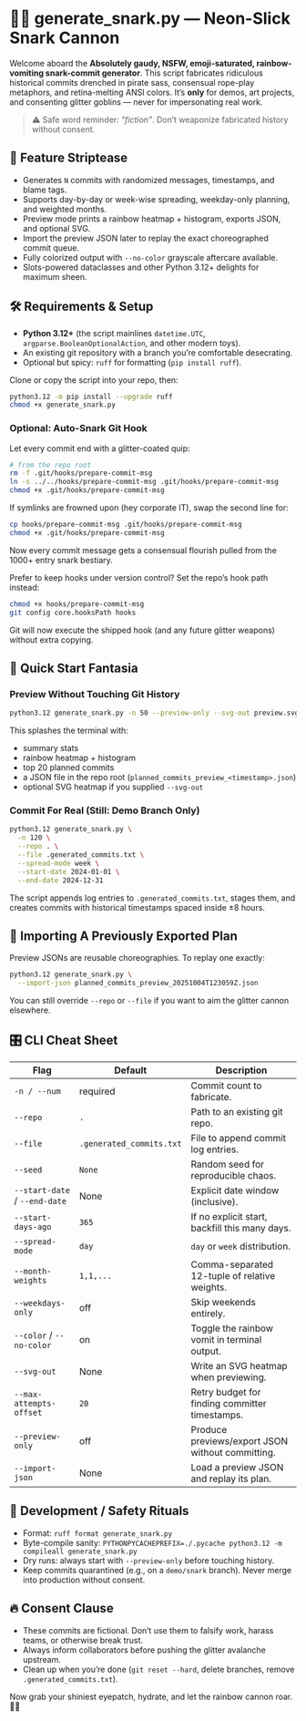 # 🏴‍☠️ generate_snark.py — Neon-Slick Snark Cannon

Welcome aboard the **Absolutely gaudy, NSFW, emoji-saturated, rainbow-vomiting snark-commit generator**. This script fabricates ridiculous historical commits drenched in pirate sass, consensual rope-play metaphors, and retina-melting ANSI colors. It’s **only** for demos, art projects, and consenting glitter goblins — never for impersonating real work.

> ⚠️ Safe word reminder: _"fiction"_. Don’t weaponize fabricated history without consent.

## 🌈 Feature Striptease

- Generates `N` commits with randomized messages, timestamps, and blame tags.
- Supports day-by-day or week-wise spreading, weekday-only planning, and weighted months.
- Preview mode prints a rainbow heatmap + histogram, exports JSON, and optional SVG.
- Import the preview JSON later to replay the exact choreographed commit queue.
- Fully colorized output with `--no-color` grayscale aftercare available.
- Slots-powered dataclasses and other Python 3.12+ delights for maximum sheen.

## 🛠️ Requirements & Setup

- **Python 3.12+** (the script mainlines `datetime.UTC`, `argparse.BooleanOptionalAction`, and other modern toys).
- An existing git repository with a branch you’re comfortable desecrating.
- Optional but spicy: `ruff` for formatting (`pip install ruff`).

Clone or copy the script into your repo, then:

```bash
python3.12 -m pip install --upgrade ruff
chmod +x generate_snark.py
```

### Optional: Auto-Snark Git Hook

Let every commit end with a glitter-coated quip:

```bash
# from the repo root
rm -f .git/hooks/prepare-commit-msg
ln -s ../../hooks/prepare-commit-msg .git/hooks/prepare-commit-msg
chmod +x .git/hooks/prepare-commit-msg
```

If symlinks are frowned upon (hey corporate IT), swap the second line for:

```bash
cp hooks/prepare-commit-msg .git/hooks/prepare-commit-msg
chmod +x .git/hooks/prepare-commit-msg
```

Now every commit message gets a consensual flourish pulled from the 1000+ entry snark bestiary.

Prefer to keep hooks under version control? Set the repo’s hook path instead:

```bash
chmod +x hooks/prepare-commit-msg
git config core.hooksPath hooks
```

Git will now execute the shipped hook (and any future glitter weapons) without extra copying.

## 🚀 Quick Start Fantasia

### Preview Without Touching Git History

```bash
python3.12 generate_snark.py -n 50 --preview-only --svg-out preview.svg
```

This splashes the terminal with:

- summary stats
- rainbow heatmap + histogram
- top 20 planned commits
- a JSON file in the repo root (`planned_commits_preview_<timestamp>.json`)
- optional SVG heatmap if you supplied `--svg-out`

### Commit For Real (Still: Demo Branch Only)

```bash
python3.12 generate_snark.py \
  -n 120 \
  --repo . \
  --file .generated_commits.txt \
  --spread-mode week \
  --start-date 2024-01-01 \
  --end-date 2024-12-31
```

The script appends log entries to `.generated_commits.txt`, stages them, and creates commits with historical timestamps spaced inside ±8 hours.

## 🔄 Importing A Previously Exported Plan

Preview JSONs are reusable choreographies. To replay one exactly:

```bash
python3.12 generate_snark.py \
  --import-json planned_commits_preview_20251004T123059Z.json
```

You can still override `--repo` or `--file` if you want to aim the glitter cannon elsewhere.

## 🎛️ CLI Cheat Sheet

| Flag | Default | Description |
|------|---------|-------------|
| `-n / --num` | required | Commit count to fabricate. |
| `--repo` | `.` | Path to an existing git repo. |
| `--file` | `.generated_commits.txt` | File to append commit log entries. |
| `--seed` | `None` | Random seed for reproducible chaos. |
| `--start-date` / `--end-date` | None | Explicit date window (inclusive). |
| `--start-days-ago` | `365` | If no explicit start, backfill this many days. |
| `--spread-mode` | `day` | `day` or `week` distribution. |
| `--month-weights` | `1,1,...` | Comma-separated 12-tuple of relative weights. |
| `--weekdays-only` | off | Skip weekends entirely. |
| `--color` / `--no-color` | on | Toggle the rainbow vomit in terminal output. |
| `--svg-out` | None | Write an SVG heatmap when previewing. |
| `--max-attempts-offset` | `20` | Retry budget for finding committer timestamps. |
| `--preview-only` | off | Produce previews/export JSON without committing. |
| `--import-json` | None | Load a preview JSON and replay its plan. |

## 🧪 Development / Safety Rituals

- Format: `ruff format generate_snark.py`
- Byte-compile sanity: `PYTHONPYCACHEPREFIX=./.pycache python3.12 -m compileall generate_snark.py`
- Dry runs: always start with `--preview-only` before touching history.
- Keep commits quarantined (e.g., on a `demo/snark` branch). Never merge into production without consent.

## 🔥 Consent Clause

- These commits are fictional. Don’t use them to falsify work, harass teams, or otherwise break trust.
- Always inform collaborators before pushing the glitter avalanche upstream.
- Clean up when you’re done (`git reset --hard`, delete branches, remove `.generated_commits.txt`).

Now grab your shiniest eyepatch, hydrate, and let the rainbow cannon roar.🏳️‍🌈
